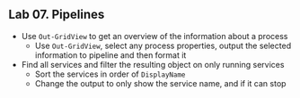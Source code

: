 ## Lab 07. Pipelines

- Use `Out-GridView` to get an overview of the information about a process
    - Use `Out-GridView`, select any process properties, output the selected information to pipeline and then format it
- Find all services and filter the resulting object on only running services
    - Sort the services in order of `DisplayName`
    - Change the output to only show the service name, and if it can stop